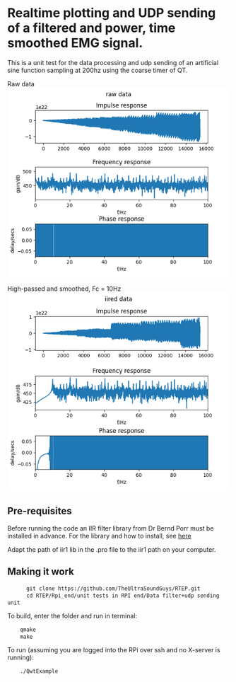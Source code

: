 # Realtime plotting and UDP sending of a filtered and power, time smoothed EMG signal.

This is a unit test for the data processing and udp sending of an artificial sine function sampling at 200hz using the coarse timer of QT.

Raw data
![](origin.png)

High-passed and smoothed, Fc = 10Hz
![](flhp1ed.png)

## Pre-requisites 

Before running the code an IIR filter library from Dr Bernd Porr must be installed in advance. For the library and how to install, see [here](https://github.com/berndporr/iir1)

Adapt the path of iir1 lib in the .pro file to the iir1 path on your computer.

## Making it work


```
      git clone https://github.com/TheUltraSoundGuys/RTEP.git
      cd RTEP/Rpi_end/unit tests in RPI end/Data filter+udp sending unit
```

To build, enter the folder and run in terminal:

```
    qmake
    make
```

To run (assuming you are logged into the RPi over ssh and no X-server is running):

```
    ./QwtExample
```

